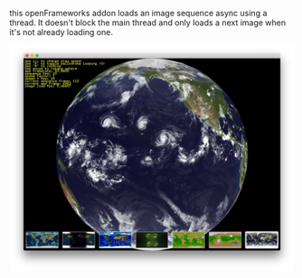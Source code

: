 this openFrameworks addon loads an image sequence async using a thread. It doesn't block the main thread and only loads a next image when it's not already loading one.

![](example-two-sequences/screenshot.jpg)
